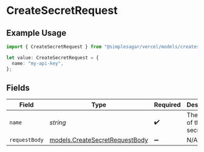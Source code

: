 # CreateSecretRequest

## Example Usage

```typescript
import { CreateSecretRequest } from "@simplesagar/vercel/models/createsecretop.js";

let value: CreateSecretRequest = {
  name: "my-api-key",
};
```

## Fields

| Field                                                                  | Type                                                                   | Required                                                               | Description                                                            | Example                                                                |
| ---------------------------------------------------------------------- | ---------------------------------------------------------------------- | ---------------------------------------------------------------------- | ---------------------------------------------------------------------- | ---------------------------------------------------------------------- |
| `name`                                                                 | *string*                                                               | :heavy_check_mark:                                                     | The name of the secret.                                                | my-api-key                                                             |
| `requestBody`                                                          | [models.CreateSecretRequestBody](../models/createsecretrequestbody.md) | :heavy_minus_sign:                                                     | N/A                                                                    |                                                                        |